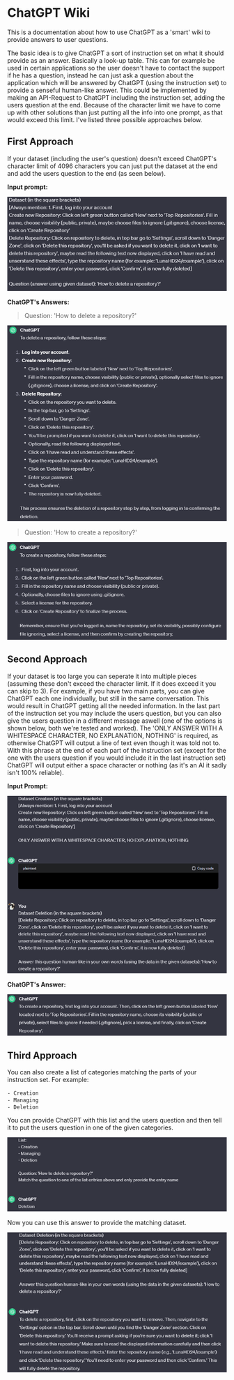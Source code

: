 # ChatGPT Wiki
This is a documentation about how to use ChatGPT as a 'smart' wiki to provide answers to user questions.

The basic idea is to give ChatGPT a sort of instruction set on what it should provide as an answer. Basically a look-up table. This can for example be used in certain applications so the user doesn't have to contact the support if he has a question, instead he can just ask a question about the application which will be answered by ChatGPT (using the instruction set) to provide a senseful human-like answer. This could be implemented by making an API-Request to ChatGPT including the instruction set, adding the users question at the end.
Because of the character limit we have to come up with other solutions than just putting all the info into one prompt, as that would exceed this limit. I've listed three possible approaches below.

## First Approach
If your dataset (including the user's question) doesn't exceed ChatGPT's character limit of 4096 characters you can just put the dataset at the end and add the users question to the end (as seen below).

**Input prompt:**

![Screenshot of an example dataset for ChatGPT](https://github.com/LunaHD24/ChatGPT-Wiki/blob/main/ressources/dataset1.png)

**ChatGPT's Answers:**

> Question: 'How to delete a repository?'

![Screenshot of an example answer to a question from ChatGPT using a given dataset](https://github.com/LunaHD24/ChatGPT-Wiki/blob/main/ressources/datasetAnswer1.png)

> Question: 'How to create a repository?'

![Screenshot of an example answer to a question from ChatGPT using a given dataset](https://github.com/LunaHD24/ChatGPT-Wiki/blob/main/ressources/datasetAnswer2.png)

## Second Approach

If your dataset is too large you can seperate it into multiple pieces (assuming these don't exceed the character limit. If it does exceed it you can skip to 3). For example, if you have two main parts, you can give ChatGPT each one individually, but still in the same conversation. This would result in ChatGPT getting all the needed information. In the last part of the instruction set you may include the users question, but you can also give the users question in a different message aswell (one of the options is shown below, both we're tested and worked). The 'ONLY ANSWER WITH A WHITESPACE CHARACTER, NO EXPLANATION, NOTHING' is required, as otherwise ChatGPT will output a line of text even though it was told not to. With this phrase at the end of each part of the instruction set (except for the one with the users question if you would include it in the last instruction set) ChatGPT will output either a space character or nothing (as it's an AI it sadly isn't 100% reliable).

**Input Prompt:**

![Screenshot of an example dataset part for ChatGPT](https://github.com/LunaHD24/ChatGPT-Wiki/blob/main/ressources/dataset2.png)

**ChatGPT's Answer:**

![Screenshot of an example answer to a question from ChatGPT using a given dataset](https://github.com/LunaHD24/ChatGPT-Wiki/blob/main/ressources/dataset2Answer1.png)

## Third Approach

You can also create a list of categories matching the parts of your instruction set.
For example:
```
- Creation
- Managing
- Deletion
```
You can provide ChatGPT with this list and the users question and then tell it to put the users question in one of the given categories.

![Screenshot of an example list for ChatGPT which matches it to a category](https://github.com/LunaHD24/ChatGPT-Wiki/blob/main/ressources/list1.png)

Now you can use this answer to provide the matching dataset.

![Screenshot of an example answer to a question from ChatGPT using a given dataset](https://github.com/LunaHD24/ChatGPT-Wiki/blob/main/ressources/list1Answer.png)
